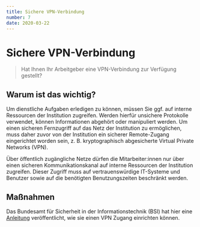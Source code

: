 ```yaml
---
title: Sichere VPN-Verbindung
number: 7
date: 2020-03-22
---
```


# Sichere VPN-Verbindung 

> Hat Ihnen Ihr Arbeitgeber eine VPN-Verbindung zur Verfügung gestellt?

## Warum ist das wichtig? 
Um dienstliche Aufgaben erledigen zu können, müssen Sie ggf. auf interne Ressourcen der Institution zugreifen. Werden hierfür unsichere Protokolle verwendet, können Informationen
abgehört oder manipuliert werden. Um einen sicheren Fernzugriff auf das Netz der Institution zu ermöglichen, muss daher zuvor von der Institution ein sicherer Remote-Zugang eingerichtet worden sein, z. B. kryptographisch abgesicherte Virtual Private Networks (VPN).

Über öffentlich zugängliche Netze dürfen die Mitarbeiter:innen nur über einen sicheren Kommunikationskanal auf interne Ressourcen der Institution zugreifen. Dieser Zugriff muss auf vertrauenswürdige IT-Systeme und Benutzer sowie auf die benötigten Benutzungszeiten beschränkt werden.

## Maßnahmen 
Das Bundesamt für Sicherheit in der Informationstechnik (BSI) hat hier eine <a href="https://www.bsi-fuer-buerger.de/BSIFB/DE/Empfehlungen/VPN/VPN_Virtual_Private_Network_node.html" target="_blank">Anleitung</a> veröffentlicht, wie sie einen VPN Zugang einrichten können. 

